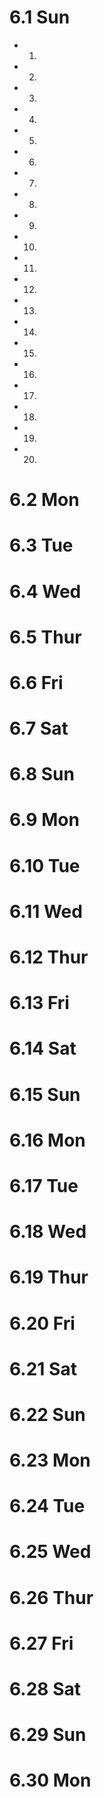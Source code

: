 # 6.1 Sun
* 1.
* 2.
* 3.
* 4.
* 5.
* 6.
* 7.
* 8.
* 9.
* 10.
* 11.
* 12.
* 13.
* 14.
* 15.
* 16.
* 17.
* 18.
* 19.
* 20.

# 6.2 Mon
# 6.3 Tue
# 6.4 Wed
# 6.5 Thur
# 6.6 Fri
# 6.7 Sat
# 6.8 Sun

# 6.9 Mon
# 6.10 Tue
# 6.11 Wed
# 6.12 Thur
# 6.13 Fri
# 6.14 Sat
# 6.15 Sun

# 6.16 Mon
# 6.17 Tue
# 6.18 Wed
# 6.19 Thur
# 6.20 Fri
# 6.21 Sat
# 6.22 Sun

# 6.23 Mon
# 6.24 Tue
# 6.25 Wed
# 6.26 Thur
# 6.27 Fri
# 6.28 Sat
# 6.29 Sun

# 6.30 Mon
